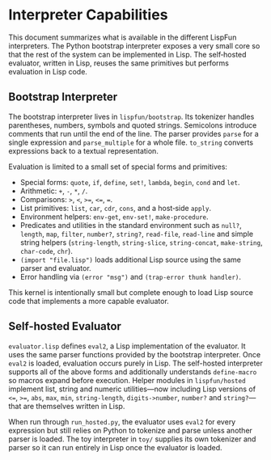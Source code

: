 # Interpreter Capabilities

This document summarizes what is available in the different LispFun interpreters.  The Python bootstrap interpreter exposes a very small core so that the rest of the system can be implemented in Lisp.  The self‑hosted evaluator, written in Lisp, reuses the same primitives but performs evaluation in Lisp code.

## Bootstrap Interpreter

The bootstrap interpreter lives in `lispfun/bootstrap`.  Its tokenizer handles parentheses, numbers, symbols and quoted strings.  Semicolons introduce comments that run until the end of the line.  The parser provides `parse` for a single expression and `parse_multiple` for a whole file.  `to_string` converts expressions back to a textual representation.

Evaluation is limited to a small set of special forms and primitives:

- Special forms: `quote`, `if`, `define`, `set!`, `lambda`, `begin`, `cond` and `let`.
- Arithmetic: `+`, `-`, `*`, `/`.
- Comparisons: `>`, `<`, `>=`, `<=`, `=`.
- List primitives: `list`, `car`, `cdr`, `cons`, and a host‑side `apply`.
- Environment helpers: `env-get`, `env-set!`, `make-procedure`.
- Predicates and utilities in the standard environment such as `null?`, `length`, `map`, `filter`, `number?`, `string?`, `read-file`, `read-line` and simple string helpers (`string-length`, `string-slice`, `string-concat`, `make-string`, `char-code`, `chr`).
- `(import "file.lisp")` loads additional Lisp source using the same parser and evaluator.
- Error handling via `(error "msg")` and `(trap-error thunk handler)`.

This kernel is intentionally small but complete enough to load Lisp source code that implements a more capable evaluator.

## Self-hosted Evaluator

`evaluator.lisp` defines `eval2`, a Lisp implementation of the evaluator.  It uses the same parser functions provided by the bootstrap interpreter.  Once `eval2` is loaded, evaluation occurs purely in Lisp.  The self-hosted interpreter supports all of the above forms and additionally understands `define-macro` so macros expand before execution.  Helper modules in `lispfun/hosted` implement list, string and numeric utilities—now including Lisp versions of `<=`, `>=`, `abs`, `max`, `min`, `string-length`, `digits->number`, `number?` and `string?`—that are themselves written in Lisp.

When run through `run_hosted.py`, the evaluator uses `eval2` for every expression but still relies on Python to tokenize and parse unless another parser is loaded.  The toy interpreter in `toy/` supplies its own tokenizer and parser so it can run entirely in Lisp once the evaluator is loaded.
